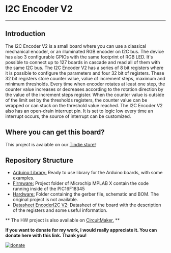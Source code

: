 # I2C Encoder V2
--------------------------------------------------------------------------------


## Introduction

The I2C Encoder V2 is a small board where you can use a classical mechanical encoder, or an illuminated RGB encoder on I2C bus.
The device has also 3 configurable GPIOs with the same footprint of RGB LED. It's possible to connect up to 127 boards in cascade and read all of them with the same I2C bus.
The I2C Encoder V2 has a series of 8 bit registers where it is possible to configure  the parameters and four 32 bit of registers. These 32 bit registers store counter value, value of increment steps, maximum and minimum thresholds.
Every time when encoder rotates at least one step, the counter value increases or decreases according to the rotation direction by the value of the increment steps register.
When the counter value is outside of the limit set by the thresholds registers, the counter value can be wrapped or can stuck on the threshold value reached.
The I2C Encoder V2 also has an open-drain interrupt pin. It is set to logic low every time an interrupt occurs, the source of interrupt can be customized.


## Where you can get this board?
This project is avaiable on our [Tindie store!](https://www.tindie.com/products/Saimon/i2c-encoder-v2/)



## Repository Structure
* [Arduino Library:](/Arduino%20Library) Ready to use library for the Arduino boards, with some examples.
* [Firmware:](/Firmware) Project folder of Microchip MPLAB X contain the code running inside of the PIC16F18345
* [Hardware:](/Hardware) Folder containing the gerber file, schematic and BOM. The original project is not available.
* [Datasheet EncoderI2C V2:](EncoderI2CV2_v1.5.pdf) Datasheet of the board with the description of the registers and some useful information.

** The HW project is also available on [CircuitMaker.](https://workspace.circuitmaker.com/Projects/Details/Simone--Caron/I2C-Encoder-V2) **


**If you want to donate for my work, i would really appreciate it. You can donate here with this link. Thank you!**

[![donate](https://www.paypalobjects.com/en_US/i/btn/btn_donateCC_LG.gif)](https://www.paypal.com/cgi-bin/webscr?cmd=_s-xclick&hosted_button_id=5DX7BCX7JD5SL)
